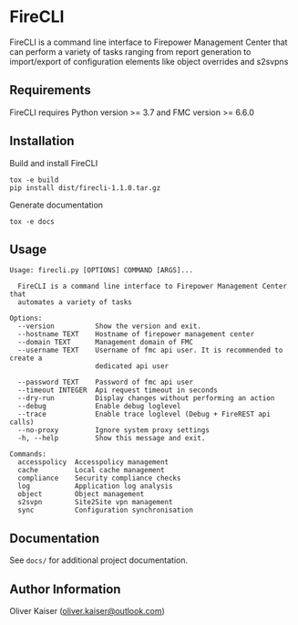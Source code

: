 # FireCLI

FireCLI is a command line interface to Firepower Management Center
that can perform a variety of tasks ranging from report generation
to import/export of configuration elements like object overrides and s2svpns

## Requirements

FireCLI requires Python version >= 3.7 and FMC version >= 6.6.0

## Installation

Build and install FireCLI

```shell
tox -e build
pip install dist/firecli-1.1.0.tar.gz
```

Generate documentation

```shell
tox -e docs
```

## Usage

```shell
Usage: firecli.py [OPTIONS] COMMAND [ARGS]...

  FireCLI is a command line interface to Firepower Management Center that
  automates a variety of tasks

Options:
  --version          Show the version and exit.
  --hostname TEXT    Hostname of firepower management center
  --domain TEXT      Management domain of FMC
  --username TEXT    Username of fmc api user. It is recommended to create a
                     dedicated api user

  --password TEXT    Password of fmc api user
  --timeout INTEGER  Api request timeout in seconds
  --dry-run          Display changes without performing an action
  --debug            Enable debug loglevel
  --trace            Enable trace loglevel (Debug + FireREST api calls)
  --no-proxy         Ignore system proxy settings
  -h, --help         Show this message and exit.

Commands:
  accesspolicy  Accesspolicy management
  cache         Local cache management
  compliance    Security compliance checks
  log           Application log analysis
  object        Object management
  s2svpn        Site2Site vpn management
  sync          Configuration synchronisation
```

## Documentation

See `docs/` for additional project documentation.

## Author Information

Oliver Kaiser (oliver.kaiser@outlook.com)
